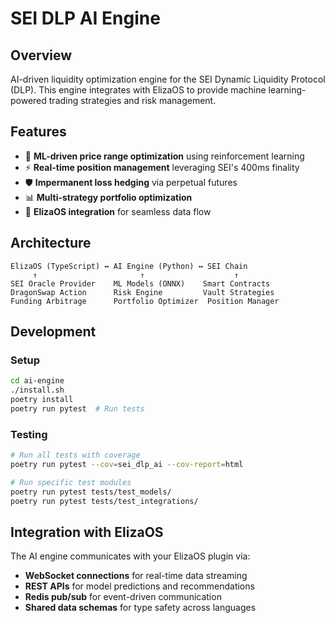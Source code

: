 # SEI DLP AI Engine

## Overview
AI-driven liquidity optimization engine for the SEI Dynamic Liquidity Protocol (DLP). This engine integrates with ElizaOS to provide machine learning-powered trading strategies and risk management.

## Features
- 🧠 **ML-driven price range optimization** using reinforcement learning
- ⚡ **Real-time position management** leveraging SEI's 400ms finality
- 🛡️ **Impermanent loss hedging** via perpetual futures
- 📊 **Multi-strategy portfolio optimization**
- 🔄 **ElizaOS integration** for seamless data flow

## Architecture
```
ElizaOS (TypeScript) ↔ AI Engine (Python) ↔ SEI Chain
     ↑                       ↑                    ↑
SEI Oracle Provider    ML Models (ONNX)    Smart Contracts
DragonSwap Action      Risk Engine         Vault Strategies
Funding Arbitrage      Portfolio Optimizer  Position Manager
```

## Development

### Setup
```bash
cd ai-engine
./install.sh
poetry install
poetry run pytest  # Run tests
```

### Testing
```bash
# Run all tests with coverage
poetry run pytest --cov=sei_dlp_ai --cov-report=html

# Run specific test modules
poetry run pytest tests/test_models/
poetry run pytest tests/test_integrations/
```

## Integration with ElizaOS

The AI engine communicates with your ElizaOS plugin via:
- **WebSocket connections** for real-time data streaming
- **REST APIs** for model predictions and recommendations
- **Redis pub/sub** for event-driven communication
- **Shared data schemas** for type safety across languages
